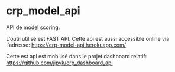 # crp_model_api
API de model scoring.

L'outil utilisé est FAST API. Cette api est aussi accessible online via l'adresse:
https://crp-model-api.herokuapp.com/

Cette est api est mobilisé dans le projet dashboard relatif: https://github.com/jipyk/crp_dashboard_api
